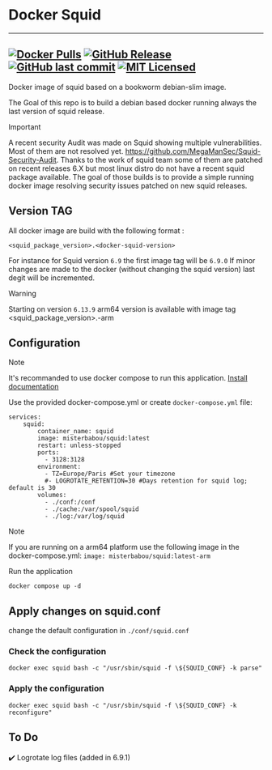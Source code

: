 # Docker Squid

---
[![Docker Pulls](https://img.shields.io/docker/pulls/misterbabou/squid.svg?logo=docker)](https://hub.docker.com/r/misterbabou/squid)
[![GitHub Release](https://img.shields.io/github/release/Misterbabou/docker-squid.svg?logo=github&logoColor=959DA5)](https://github.com/Misterbabou/docker-squid/releases/latest)
[![GitHub last commit](https://img.shields.io/github/last-commit/Misterbabou/docker-squid?logo=github&logoColor=959DA5)](https://github.com/Misterbabou/docker-squid/commits/main)
[![MIT Licensed](https://img.shields.io/github/license/Misterbabou/docker-squid.svg?logo=github&logoColor=959DA5)](https://github.com/Misterbabou/docker-squid/blob/main/LICENSE.md)
---

Docker image of squid based on a bookworm debian-slim image.

The Goal of this repo is to build a debian based docker running always the last version of squid release.

> [!IMPORTANT]
>
>A recent security Audit was made on Squid showing multiple vulnerabilities. Most of them are not resolved yet. 
https://github.com/MegaManSec/Squid-Security-Audit. Thanks to the work of squid team some of them are patched on recent releases 6.X but most linux distro do not have a recent squid package available.
The goal of those builds is to provide a simple running docker image resolving security issues patched on new squid releases.

## Version TAG

All docker image are build with the following format : 
```
<squid_package_version>.<docker-squid-version>
```
For instance for Squid version `6.9` the first image tag will be `6.9.0` 
If minor changes are made to the docker (without changing the squid version) last degit will be incremented. 


> [!WARNING]
>
> Starting on version `6.13.9` arm64 version is available with image tag <squid_package_version>.<docker-squid-version>-arm

## Configuration

> [!NOTE]
>
>It's recommanded to use docker compose to run this application. [Install documentation](https://docs.docker.com/compose/install/)

Use the provided docker-compose.yml or create `docker-compose.yml` file:
```
services:
    squid:
        container_name: squid
        image: misterbabou/squid:latest
        restart: unless-stopped
        ports:
          - 3128:3128
        environment:
          - TZ=Europe/Paris #Set your timezone
          #- LOGROTATE_RETENTION=30 #Days retention for squid log; default is 30
        volumes:
          - ./conf:/conf
          - ./cache:/var/spool/squid
          - ./log:/var/log/squid
```
> [!NOTE]
>
>If you are running on a arm64 platform use the following image in the docker-compose.yml: `image: misterbabou/squid:latest-arm`

Run the application
```
docker compose up -d
```

## Apply changes on squid.conf

change the default configuration in `./conf/squid.conf`

### Check the configuration
```
docker exec squid bash -c "/usr/sbin/squid -f \${SQUID_CONF} -k parse"
```
### Apply the configuration
```
docker exec squid bash -c "/usr/sbin/squid -f \${SQUID_CONF} -k reconfigure"
```

## To Do

:heavy_check_mark: Logrotate log files (added in 6.9.1)
